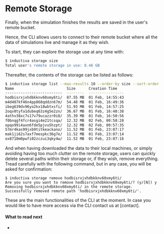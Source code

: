 # Remote Storage

Finally, when the simulation finishes the results are saved in the user's remote bucket. 

Hence, the CLI allows users to connect to their remote bucket where all the data of simulations live and manage it as they wish.

To start, they can explore the storage use at any time with:

```bash
$ inductiva storage size
Total user's remote storage in use: 0.46 GB
```

Thereafter, the contents of the storage can be listed as follows:
```bash
$ inductiva storage list --max-results 10 --order-by size --sort-order desc
Name                        Size      Creation Time
--------------------------  --------  ----------------
hodbisrxjxhdbkknv60xmy6ti/  87.55 MB  01 Feb, 14:55:43
m4d487kf46n4pp868qddzn67m/  54.48 MB  01 Feb, 16:49:36
ibeg639dv96yo2kx18wbtxsfi/  51.93 MB  01 Feb, 14:57:25
2oqv8tyfa1dubeq63z4g5e2zn/  36.67 MB  01 Feb, 16:48:38
4athv38xc7s17v79ucazzr0i0/  35.39 MB  01 Feb, 16:50:56
f0bnqgf4fcr4asgi4e21tcsqa/  12.32 MB  02 Feb, 00:58:28
opqo99i4axn6fde5pjvu5hzpt/  12.32 MB  02 Feb, 00:57:35
57mr4kas99jxb9titkeackano/  11.52 MB  01 Feb, 23:07:17
mak1ji62s7axf7mespkc36g7e/  11.52 MB  01 Feb, 23:07:14
ox8718m0pwfi02zczui3qky4w/  11.52 MB  01 Feb, 23:07:16
```

And when having downloaded the data to their local machines, or simply avoiding having too much clutter on the remote storage, users can quickly delete several paths within their storage or, if they wish, remove everything. Tread carefully with the following command, but in any case, you will be asked for confirmation:

```
$ inductiva storage remove hodbisrxjxhdbkknv60xmy6ti/
Are you sure you want to remove hodbisrxjxhdbkknv60xmy6ti/? (y/[N]) y
Removing hodbisrxjxhdbkknv60xmy6ti/ in the remote storage.
Successfully removed remote path 'hodbisrxjxhdbkknv60xmy6ti/'.
```

These are the main functionalities of the CLI at the moment. In case you would like to have more access via the CLI contact us at [contact].

#### What to read next
* []()

